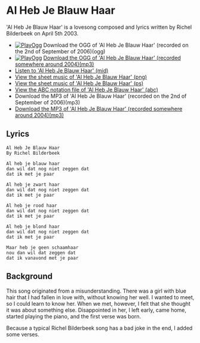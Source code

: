 # Al Heb Je Blauw Haar

'Al Heb Je Blauw Haar' is a lovesong composed and lyrics written
by Richel Bilderbeek on April 5th 2003.

 * [![PlayOgg](http://static.fsf.org/playogg/Play_ogg_80x15.png "I support PlayOgg!")](http://playogg.org) Download the OGG of 'Al Heb Je Blauw Haar' (recorded on the 2nd of September of 2006)(ogg)
 * [![PlayOgg](http://static.fsf.org/playogg/Play_ogg_80x15.png "I support PlayOgg!")](http://playogg.org) [Download the OGG of 'Al Heb Je Blauw Haar' (recorded somewhere around 2004)(mp3)](CD03_01AlHebJeBlauwHaar.ogg)
 * [Listen to 'Al Heb Je Blauw Haar' (mid)](SongAlHebJeBlauwHaar.mid)
 * [View the sheet music of 'Al Heb Je Blauw Haar' (png)](SongAlHebJeBlauwHaar.png)
 * [View the sheet music of 'Al Heb Je Blauw Haar' (ps)](SongAlHebJeBlauwHaar.ps)
 * [View the ABC notation file of 'Al Heb Je Blauw Haar' (abc)](AlHebJeBlauwHaar.abc)
 * Download the MP3 of 'Al Heb Je Blauw Haar' (recorded on the 2nd of September of 2006)(mp3)
 * [Download the MP3 of 'Al Heb Je Blauw Haar' (recorded somewhere around 2004)(mp3)](CD03_01AlHebJeBlauwHaar.mp3)

## Lyrics

```
Al Heb Je Blauw Haar
By Richel Bilderbeek

Al heb je blauw haar
dan wil dat nog niet zeggen dat
dat ik met je paar

Al heb je zwart haar
dan wil dat nog niet zeggen dat
dat ik met je paar

Al heb je rood haar
dan wil dat nog niet zeggen dat
dat ik met je paar

Al heb je blond haar
dan wil dat nog niet zeggen dat
dat ik met je paar

Maar heb je geen schaamhaar
nou dan wil dat zeggen dat
dat ik vanavond met je paar
```

## Background

This song originated from a misunderstanding. There was a girl with
blue hair that I had fallen in love with, without knowing her well.
I wanted to meet, so I could learn to know her. When we met, however,
I felt that she thought it was about something else. Disappointed in her, I
left early, came home, started playing the piano, and the first verse
was born.

Because a typical Richel Bilderbeek song has a bad joke in the end,
I added some verses.
